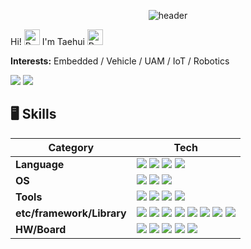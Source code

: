 <p align="center">
  <img src="https://capsule-render.vercel.app/api?type=waving&color=gradient&customColorList=10&height=200&text=Taehui's%20GITHUB&fontSize=50&animation=twinkling&fontAlign=50&fontAlignY=36" alt="header"/>
</p>

Hi!
<img src="https://raw.githubusercontent.com/Tarikul-Islam-Anik/Animated-Fluent-Emojis/master/Emojis/Animals/Penguin.png" alt="Penguin" width="25" height="25" /> I'm Taehui <img src="https://raw.githubusercontent.com/Tarikul-Islam-Anik/Animated-Fluent-Emojis/master/Emojis/Animals/Penguin.png" alt="Penguin" width="25" height="25" />

**Interests:** Embedded / Vehicle / UAM / IoT / Robotics

<p>
  <!-- Tistory -->
  <a href="https://justdoit-coding.tistory.com/"><img src="https://img.shields.io/badge/Tech Blog-000000?style=flat-square&logo=tistory&logoColor=white"/></a>
  <!-- LinkedIn -->
  <a href="https://www.linkedin.com/feed/"><img src="https://img.shields.io/badge/LinkedIn-0A66C2?style=flat-square&logo=linkedin&logoColor=white"/></a>
  <!-- Notion -->
</p>

<!--
## 🎙️ Video

## 📋 Projects & Research
학교 플젝
CRC

## 🏆 Awards

## ⭐ boot camp

## 📝 Papers
타겟 드론
이온풍

-->

## 🖥️ Skills

| **Category**      | **Tech** |
| ----------------- | -------- |
| **Language** | <a href="#"><img src="https://img.shields.io/badge/Python-3776AB?style=flat-square&logo=python&logoColor=white"/></a> <a href="#"><img src="https://img.shields.io/badge/C-00599C?style=flat-square&logo=c&logoColor=white"/></a> <a href="#"><img src="https://img.shields.io/badge/C++-00599C?style=flat-square&logo=c%2B%2B&logoColor=white"/></a> <a href="#"><img src="https://img.shields.io/badge/MATLAB-0076A8?style=flat-square&logo=mathworks&logoColor=white"/></a> |
| **OS** | <a href="#"><img src="https://img.shields.io/badge/Linux-FCC624?style=flat-square&logo=linux&logoColor=black"/></a> <a href="#"><img src="https://img.shields.io/badge/Windows-0078D6?style=flat-square&logo=windows&logoColor=white"/></a> <a href="#"><img src="https://img.shields.io/badge/WSL-0a97f5?style=flat-square&logo=linux&logoColor=white"/></a> |
| **Tools** | <a href="#"><img src="https://img.shields.io/badge/Git-F05032?style=flat-square&logo=git&logoColor=white"/></a> <a href="#"><img src="https://img.shields.io/badge/Jira-0052CC?style=flat-square&logo=jira&logoColor=white"/></a> <a href="#"><img src="https://img.shields.io/badge/Confluence-172B4D?style=flat-square&logo=confluence&logoColor=white"/></a> <a href="#"><img src="https://img.shields.io/badge/Notion-000000?style=flat-square&logo=notion&logoColor=white"/></a> |
| **etc/framework/Library** | <a href="#"><img src="https://img.shields.io/badge/Simulink-EE5C22?style=flat-square&logo=mathworks&logoColor=white"/></a> <a href="#"><img src="https://img.shields.io/badge/OpenCV-5C3EE8?style=flat-square&logo=opencv&logoColor=white"/></a> <a href="#"><img src="https://img.shields.io/badge/PyTorch-EE4C2C?style=flat-square&logo=pytorch&logoColor=white"/></a> <a href="#"><img src="https://img.shields.io/badge/TensorFlow-FF6F00?style=flat-square&logo=tensorflow&logoColor=white"/></a> <a href="#"><img src="https://img.shields.io/badge/SLAM-0Cc7b7?style=flat-square&logo=semantic-release&logoColor=white"/></a> <a href="#"><img src="https://img.shields.io/badge/ROS-22314E?style=flat-square&logo=ros&logoColor=white"/></a> <a href="#"><img src="https://img.shields.io/badge/OrCAD-ED1C24?style=flat-square&logoColor=white"/></a> <a href="#"><img src="https://img.shields.io/badge/Gazebo-8E24AA?style=flat-square&logo=gnometerminal&logoColor=white"/></a> |
| **HW/Board** | <a href="#"><img src="https://img.shields.io/badge/Arduino-00979D?style=flat-square&logo=arduino&logoColor=white"/></a> <a href="#"><img src="https://img.shields.io/badge/Raspberry%20Pi-A22846?style=flat-square&logo=raspberrypi&logoColor=white"/></a> <a href="#"><img src="https://img.shields.io/badge/Jetson%20Nano-76B900?style=flat-square&logo=nvidia&logoColor=white"/></a> <a href="#"><img src="https://img.shields.io/badge/Infineon%20TC3XX-009999?style=flat-square&logo=infineon&logoColor=white"/></a> <a href="#"><img src="https://img.shields.io/badge/STM32-03234B?style=flat-square&logo=stmicroelectronics&logoColor=white"/></a> |


